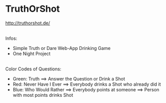 # TruthOrShot
http://truthorshot.de/ 

\
Infos:
- Simple Truth or Dare Web-App Drinking Game
- One Night Project

\
Color Codes of Questions:
- Green: Truth ==> Answer the Question or Drink a Shot
- Red: Never Have I Ever ==> Everybody drinks a Shot who already did it
- Blue: Who Would Rather ==> Everybody points at someone ==> Person with most points drinks Shot
